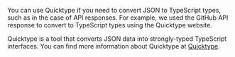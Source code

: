 You can use Quicktype if you need to convert JSON to TypeScript types, such as in the case of API responses. For example, we used the GitHub API response to convert to TypeScript types using the Quicktype website.

Quicktype is a tool that converts JSON data into strongly-typed TypeScript interfaces. You can find more information about Quicktype at [Quicktype](https://app.quicktype.io/?l=ts).

